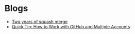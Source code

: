 # Blogs

- [Two years of squash merge](https://blog.dnsimple.com/2019/01/two-years-of-squash-merge)
- [Quick Tip: How to Work with GitHub and Multiple Accounts](https://code.tutsplus.com/tutorials/quick-tip-how-to-work-with-github-and-multiple-accounts--net-22574)